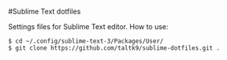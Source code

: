 #Sublime Text dotfiles

Settings files for Sublime Text editor.
How to use:

```shell
$ cd ~/.config/sublime-text-3/Packages/User/
$ git clone https://github.com/taltk9/sublime-dotfiles.git .
```